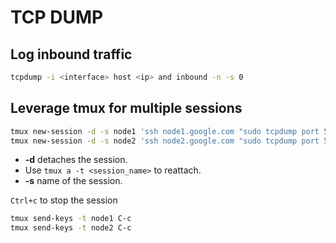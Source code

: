 # TCP DUMP

## Log inbound traffic

```sh
tcpdump -i <interface> host <ip> and inbound -n -s 0
```

## Leverage tmux for multiple sessions

```sh
tmux new-session -d -s node1 'ssh node1.google.com "sudo tcpdump port 53 and inbound" > node1.google.com.log'
tmux new-session -d -s node2 'ssh node2.google.com "sudo tcpdump port 53 and inbound" > node2.google.com.log'
```
- **-d** detaches the session.
- Use `tmux a -t <session_name>` to reattach.
- **-s** name of the session.

`Ctrl+c` to stop the session

```sh
tmux send-keys -t node1 C-c
tmux send-keys -t node2 C-c
```
